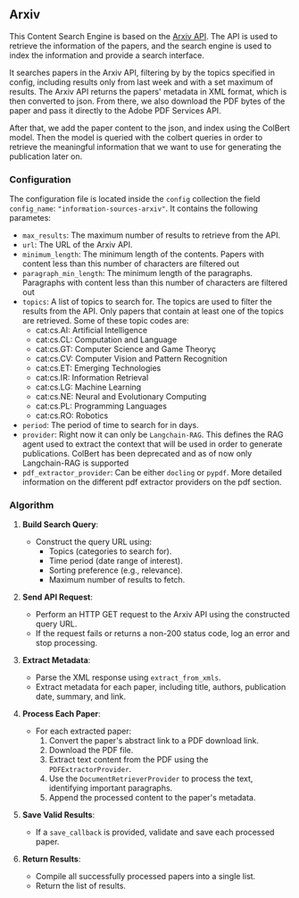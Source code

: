 

<h2> Arxiv </h2>

This Content Search Engine is based on the [Arxiv API](https://arxiv.org/help/api/index). 
The API is used to retrieve the information of the papers, and the search engine is used to index the information and provide a search interface.

It searches papers in the Arxiv API, filtering by by the topics specified in config, including results only from last week and with a set maximum of results.
The Arxiv API returns the papers' metadata in XML format, which is then converted to json. From there, we also download the PDF bytes of the paper
and pass it directly to the Adobe PDF Services API. 

After that, we add the paper content to the json, and index using the ColBert model. Then the model is queried with the colbert queries in order
to retrieve the meaningful information that we want to use for generating the publication later on.

<h3> Configuration </h3>

The configuration file is located inside the `config` collection the field `config_name`: `"information-sources-arxiv"`. It contains the following parametes:

* `max_results`: The maximum number of results to retrieve from the API.
* `url`: The URL of the Arxiv API.
* `minimum_length`: The minimum length of the contents. Papers with content less than this number of characters are filtered out
* `paragraph_min_length`: The minimum length of the paragraphs. Paragraphs with content less than this number of characters are filtered out
* `topics`: A list of topics to search for. The topics are used to filter the results from the API. Only papers that contain at least one of the topics are retrieved.
    Some of these topic codes are:
    - cat:cs.AI: Artificial Intelligence
    - cat:cs.CL: Computation and Language
    - cat:cs.GT: Computer Science and Game Theoryç
    - cat:cs.CV: Computer Vision and Pattern Recognition
    - cat:cs.ET: Emerging Technologies
    - cat:cs.IR: Information Retrieval
    - cat:cs.LG: Machine Learning
    - cat:cs.NE: Neural and Evolutionary Computing
    - cat:cs.PL: Programming Languages
    - cat:cs.RO: Robotics
* `period`: The period of time to search for in days.
* `provider`: Right now it can only be `Langchain-RAG`. This defines the RAG agent used to extract the context that will be used in order to generate publications. ColBert has been deprecated and as of now only Langchain-RAG is supported
* `pdf_extractor_provider`: Can be either `docling` or `pypdf`. More detailed information on the different pdf extractor providers on the pdf section.

<h3> Algorithm </h3>

1. **Build Search Query**:
   - Construct the query URL using:
     - Topics (categories to search for).
     - Time period (date range of interest).
     - Sorting preference (e.g., relevance).
     - Maximum number of results to fetch.

2. **Send API Request**:
   - Perform an HTTP GET request to the Arxiv API using the constructed query URL.
   - If the request fails or returns a non-200 status code, log an error and stop processing.

3. **Extract Metadata**:
   - Parse the XML response using `extract_from_xmls`.
   - Extract metadata for each paper, including title, authors, publication date, summary, and link.

4. **Process Each Paper**:
   - For each extracted paper:
     1. Convert the paper's abstract link to a PDF download link.
     2. Download the PDF file.
     3. Extract text content from the PDF using the `PDFExtractorProvider`.
     4. Use the `DocumentRetrieverProvider` to process the text, identifying important paragraphs.
     5. Append the processed content to the paper's metadata.

5. **Save Valid Results**:
   - If a `save_callback` is provided, validate and save each processed paper.

6. **Return Results**:
   - Compile all successfully processed papers into a single list.
   - Return the list of results.